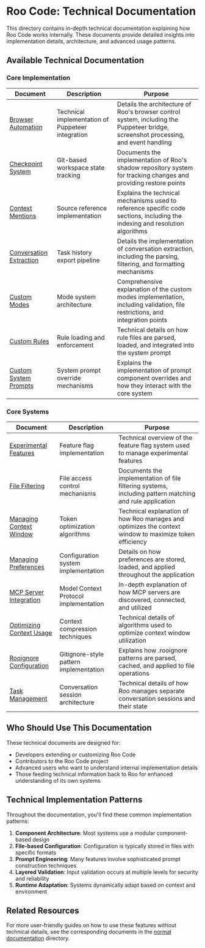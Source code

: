 # Roo Code: Technical Documentation

This directory contains in-depth technical documentation explaining how Roo Code works internally. These documents provide detailed insights into implementation details, architecture, and advanced usage patterns.

## Available Technical Documentation

### Core Implementation

| Document | Description | Purpose |
|----------|-------------|---------|
| [Browser Automation](browser-automation.md) | Technical implementation of Puppeteer integration | Details the architecture of Roo's browser control system, including the Puppeteer bridge, screenshot processing, and event handling |
| [Checkpoint System](checkpoint-system.md) | Git-based workspace state tracking | Documents the implementation of Roo's shadow repository system for tracking changes and providing restore points |
| [Context Mentions](context-mentions.md) | Source reference implementation | Explains the technical mechanisms used to reference specific code sections, including the indexing and resolution algorithms |
| [Conversation Extraction](conversation-extraction.md) | Task history export pipeline | Details the implementation of conversation extraction, including the parsing, filtering, and formatting mechanisms |
| [Custom Modes](custom-modes.md) | Mode system architecture | Comprehensive explanation of the custom modes implementation, including validation, file restrictions, and integration points |
| [Custom Rules](custom-rules.md) | Rule loading and enforcement | Technical details on how rule files are parsed, loaded, and integrated into the system prompt |
| [Custom System Prompts](custom-system-prompts.md) | System prompt override mechanisms | Explains the implementation of prompt component overrides and how they interact with the core system |

### Core Systems

| Document | Description | Purpose |
|----------|-------------|---------|
| [Experimental Features](experimental-features.md) | Feature flag implementation | Technical overview of the feature flag system used to manage experimental features |
| [File Filtering](file-filtering.md) | File access control mechanisms | Documents the implementation of file filtering systems, including pattern matching and rule application |
| [Managing Context Window](managing-context-window.md) | Token optimization algorithms | Technical explanation of how Roo manages and optimizes the context window to maximize token efficiency |
| [Managing Preferences](managing-preferences.md) | Configuration system implementation | Details on how preferences are stored, loaded, and applied throughout the application |
| [MCP Server Integration](mcp-server-integration.md) | Model Context Protocol implementation | In-depth explanation of how MCP servers are discovered, connected, and utilized |
| [Optimizing Context Usage](optimizing-context-usage.md) | Context compression techniques | Technical details of algorithms used to optimize context window utilization |
| [Rooignore Configuration](rooignore-configuration.md) | Gitignore-style pattern implementation | Explains how .rooignore patterns are parsed, cached, and applied to file operations |
| [Task Management](task-management.md) | Conversation session architecture | Technical details of how Roo manages separate conversation sessions and their state |

## Who Should Use This Documentation

These technical documents are designed for:
- Developers extending or customizing Roo Code
- Contributors to the Roo Code project
- Advanced users who want to understand internal implementation details
- Those feeding technical information back to Roo for enhanced understanding of its own systems

## Technical Implementation Patterns

Throughout the documentation, you'll find these common implementation patterns:

1. **Component Architecture**: Most systems use a modular component-based design
2. **File-based Configuration**: Configuration is typically stored in files with specific formats
3. **Prompt Engineering**: Many features involve sophisticated prompt construction techniques
4. **Layered Validation**: Input validation occurs at multiple levels for security and reliability
5. **Runtime Adaptation**: Systems dynamically adapt based on context and environment

## Related Resources

For more user-friendly guides on how to use these features without technical details, see the corresponding documents in the [normal documentation](../normal/) directory.